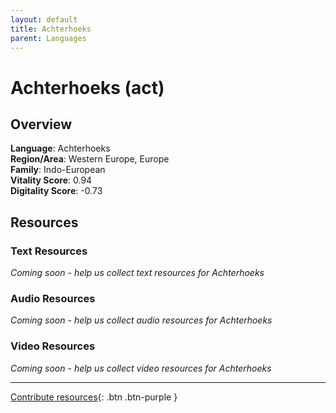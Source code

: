 ```yaml
---
layout: default
title: Achterhoeks
parent: Languages
---
```


# Achterhoeks (act)

## Overview

**Language**: Achterhoeks  
**Region/Area**: Western Europe, Europe  
**Family**: Indo-European  
**Vitality Score**: 0.94  
**Digitality Score**: -0.73  

## Resources

### Text Resources
*Coming soon - help us collect text resources for Achterhoeks*

### Audio Resources
*Coming soon - help us collect audio resources for Achterhoeks*

### Video Resources
*Coming soon - help us collect video resources for Achterhoeks*

---

[Contribute resources](https://fairtrain.github.io/){: .btn .btn-purple }
